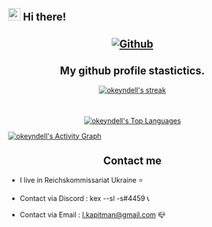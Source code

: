 ## <img src="https://raw.githubusercontent.com/extremecodetv/extremecodetv/master/wave.gif" width="25px"> Hi there! 

<h2 align="center">
  
<p align="center">
  <a href="https://github.com/okeyndell">
   <img alt="Github" src="https://img.shields.io/github/followers/okeyndell?color=7289DA&logo=github&label=Followers&style=for-the-badge&logoWidth=10&labelColor=000'"></a> 
</p>

<h2 align="center">My github profile stastictics.</h2>

  <p align="center">
    <a href="https://github.com/okeyndell">
        <img title="SarnaxLii stats" alt="okeyndell's streak" src="https://github-readme-streak-stats.herokuapp.com/?user=okeyndell&theme=dark&hide_border=true&stroke=f53b3b"/>
    </a>
  
</p><br>
  
<p align="center">
<a href="https://github.com/SubhamRaoniar28/github-readme-stats"><img alt="okeyndell's Top Languages" src="https://github-readme-stats.vercel.app/api/top-langs/?username=okeyndell&langs_count=8&count_private=true&layout=compact&theme=react&hide_border=true&bg_color=0D1117" /></a>

<a href="https://github.com/okeyndell"><img alt="okeyndell's Activity Graph" src="https://activity-graph.herokuapp.com/graph?username=okeyndell&bg_color=0D1117&color=eca15b&line=eca15b&point=FFFFFF&hide_border=true" /></a>
<h2 align="center">Contact me</h2>

- I live in Reichskommissariat Ukraine ⭐

- Contact via Discord : kex --sl -s#4459 📞

- Contact via Email : l.kapitman@gmail.com 📪

</pre><br>
